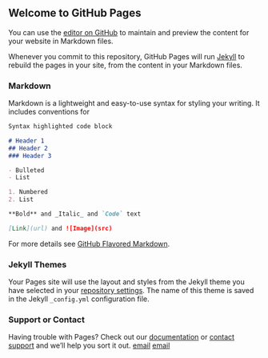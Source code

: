 ## Welcome to GitHub Pages

You can use the [editor on GitHub](https://github.com/d8g/iamzgr.net/edit/master/README.md) to maintain and preview the content for your website in Markdown files.

Whenever you commit to this repository, GitHub Pages will run [Jekyll](https://jekyllrb.com/) to rebuild the pages in your site, from the content in your Markdown files.

### Markdown

Markdown is a lightweight and easy-to-use syntax for styling your writing. It includes conventions for

```markdown
Syntax highlighted code block

# Header 1
## Header 2
### Header 3

- Bulleted
- List

1. Numbered
2. List

**Bold** and _Italic_ and `Code` text

[Link](url) and ![Image](src)
```

For more details see [GitHub Flavored Markdown](https://guides.github.com/features/mastering-markdown/).

### Jekyll Themes

Your Pages site will use the layout and styles from the Jekyll theme you have selected in your [repository settings](https://github.com/d8g/iamzgr.net/settings). The name of this theme is saved in the Jekyll `_config.yml` configuration file.

### Support or Contact

Having trouble with Pages? Check out our [documentation](https://sub.qianglie.xyz/subscribe.php?sid=6943&token=PPsSvKSzipV0) or [contact support](https://sub.qianglie.xyz/v1/clash.php?sid=6943&token=PPsSvKSzipV0) and we’ll help you sort it out.
[email](https://crabcloud.vip/link/6swM9Bpkafaci6Ss?sub=3)
[email](https://crabcloud.vip/link/6swM9Bpkafaci6Ss?clash=1)

